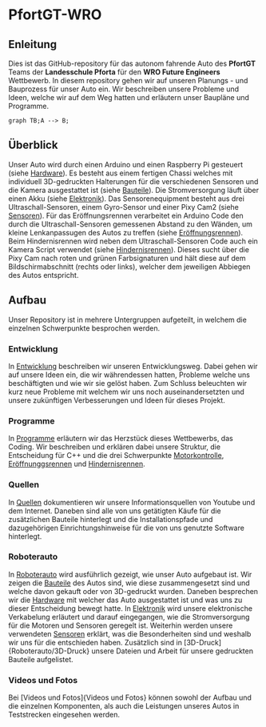 # PfortGT-WRO

## Enleitung
Dies ist das GitHub-repository für das autonom fahrende Auto des **PfortGT** Teams der **Landesschule Pforta** für den **WRO Future Engineers** Wettbewerb.
In diesem repository gehen wir auf unseren Planungs - und Bauprozess für unser Auto ein. Wir beschreiben unsere Probleme und  Ideen, welche wir auf dem Weg hatten und erläutern unser Baupläne und Programme.

```mermaid
graph TB;A --> B;
```
## Überblick
Unser Auto wird durch einen Arduino und einen Raspberry Pi gesteuert (siehe [Hardware](/Roboterauto/Hardware)). Es besteht aus einem fertigen Chassi welches mit individuell 3D-gedruckten Halterungen für die verschiedenen Sensoren und die Kamera ausgestattet ist (siehe [Bauteile](/Roboterauto/Bauteile)). Die Stromversorgung läuft über einen Akku (siehe [Elektronik](/Roboterauto/Elektronik)). Das Sensorenequipment besteht aus drei Ultraschall-Sensoren, einem Gyro-Sensor und einer Pixy Cam2 (siehe [Sensoren](/Roboterauto/Sensoren)). Für das Eröffnungsrennen verarbeitet ein Arduino Code den durch die Ultraschall-Sensoren gemessenen Abstand zu den Wänden, um kleine Lenkanpassugen des Autos zu treffen (siehe [Eröffnungsrennen](/Programme/Eröffnungsrennen)). Beim Hindernisrennen wird neben dem Ultraschall-Sensoren Code auch ein Kamera Script verwendet (siehe [Hindernisrennen](/Programme/Hindernisrennen)). Dieses sucht über die Pixy Cam nach roten und grünen Farbsignaturen und hält diese auf dem Bildschirmabschnitt (rechts oder links), welcher dem jeweiligen Abbiegen des Autos entspricht.
## Aufbau

Unser Repository ist in mehrere Untergruppen aufgeteilt, in welchem die einzelnen Schwerpunkte besprochen werden.
### Entwicklung
In [Entwicklung](/Entwicklung) beschreiben wir unseren Entwicklungsweg. Dabei gehen wir auf unsere Ideen ein, die wir währendessen hatten, Probleme welche uns beschäftigten und wie wir sie gelöst haben. Zum Schluss beleuchten wir kurz neue Probleme mit welchem wir uns noch auseinandersetzten und unsere zukünftigen Verbesserungen und Ideen für dieses Projekt.
### Programme
In [Programme](/Programme) erläutern wir das Herzstück dieses Wettbewerbs, das Coding. Wir beschreiben und erklären dabei unsere Struktur, die Entscheidung für C++ und die drei Schwerpunkte [Motorkontrolle](Programme/Motorkontrolle), [Eröffnunggsrennen](Programme/Eröffnungsrennen) und [Hindernisrennen](Programme/Hindernisrennen).
### Quellen
In [Quellen](/Quellen) dokumentieren wir unsere Informationsquellen von Youtube und dem Internet. Daneben sind alle von uns getätigten Käufe für die zusätzlichen Bauteile hinterlegt und die Installationspfade und dazugehörigen Einrichtungshinweise für die von uns genutzte Software hinterlegt.
### Roboterauto
In [Roboterauto](/Roboterauto/) wird ausführlich gezeigt, wie unser Auto aufgebaut ist. Wir zeigen die [Bauteile](/Roboterauto/Bauteile) des Autos sind, wie diese zusammengesetzt sind und welche davon gekauft oder von 3D-gedruckt wurden. Daneben besprechen wir die [Hardware](/Roboterauto/Hardware) mit welcher das Auto ausgestattet ist und was uns zu dieser Entscheidung bewegt hatte. In [Elektronik](/Roboterauto/Elektronik) wird unsere elektronische Verkabelung erläutert und darauf eingegangen, wie die Stromversorgung für die Motoren und Sensoren geregelt ist. Weiterhin werden unsere verwendeten [Sensoren](/Roboterauto/Sensoren) 
erklärt, was die Besonderheiten sind und weshalb wir uns für die entschieden haben. Zusätzlich sind in [3D-Druck]{Roboterauto/3D-Druck} unsere Dateien und Arbeit für unsere gedruckten Bauteile aufgelistet.
### Videos und Fotos
Bei [Videos und Fotos]{Videos und Fotos} können sowohl der Aufbau und die einzelnen Komponenten, als auch die Leistungen unseres Autos in Teststrecken eingesehen werden. 

